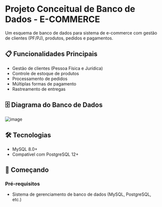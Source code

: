 # Projeto Conceitual de Banco de Dados - E-COMMERCE

Um esquema de banco de dados para sistema de e-commerce com gestão de clientes (PF/PJ), produtos, pedidos e pagamentos.

## 📋 Funcionalidades Principais
- Gestão de clientes (Pessoa Física e Jurídica)
- Controle de estoque de produtos
- Processamento de pedidos
- Múltiplas formas de pagamento
- Rastreamento de entregas

## 🗄️ Diagrama do Banco de Dados
![image](https://github.com/user-attachments/assets/b541e314-4166-40e5-a5b3-52865efccd0a)

## 🛠️ Tecnologias
- MySQL 8.0+
- Compatível com PostgreSQL 12+

## 🚀 Começando

### Pré-requisitos
- Sistema de gerenciamento de banco de dados (MySQL, PostgreSQL, etc.)
